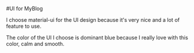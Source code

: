 #UI for MyBlog

I choose material-ui for the UI design because it's very nice and a lot of feature to use.

The color of the UI I choose is dominant blue because I really love with this color, calm and smooth.



